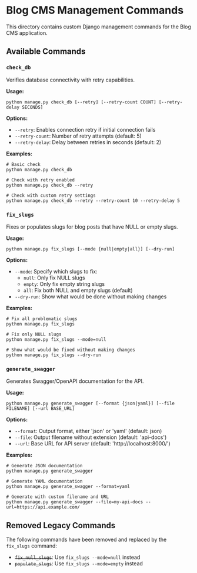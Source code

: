 # Blog CMS Management Commands

This directory contains custom Django management commands for the Blog CMS application.

## Available Commands

### `check_db`

Verifies database connectivity with retry capabilities.

**Usage:**
```
python manage.py check_db [--retry] [--retry-count COUNT] [--retry-delay SECONDS]
```

**Options:**
- `--retry`: Enables connection retry if initial connection fails
- `--retry-count`: Number of retry attempts (default: 5)
- `--retry-delay`: Delay between retries in seconds (default: 2)

**Examples:**
```
# Basic check
python manage.py check_db

# Check with retry enabled
python manage.py check_db --retry

# Check with custom retry settings
python manage.py check_db --retry --retry-count 10 --retry-delay 5
```

### `fix_slugs`

Fixes or populates slugs for blog posts that have NULL or empty slugs.

**Usage:**
```
python manage.py fix_slugs [--mode {null|empty|all}] [--dry-run]
```

**Options:**
- `--mode`: Specify which slugs to fix:
  - `null`: Only fix NULL slugs
  - `empty`: Only fix empty string slugs
  - `all`: Fix both NULL and empty slugs (default)
- `--dry-run`: Show what would be done without making changes

**Examples:**
```
# Fix all problematic slugs
python manage.py fix_slugs

# Fix only NULL slugs
python manage.py fix_slugs --mode=null

# Show what would be fixed without making changes
python manage.py fix_slugs --dry-run
```

### `generate_swagger`

Generates Swagger/OpenAPI documentation for the API.

**Usage:**
```
python manage.py generate_swagger [--format {json|yaml}] [--file FILENAME] [--url BASE_URL]
```

**Options:**
- `--format`: Output format, either 'json' or 'yaml' (default: json)
- `--file`: Output filename without extension (default: 'api-docs')
- `--url`: Base URL for API server (default: 'http://localhost:8000/')

**Examples:**
```
# Generate JSON documentation
python manage.py generate_swagger

# Generate YAML documentation
python manage.py generate_swagger --format=yaml

# Generate with custom filename and URL
python manage.py generate_swagger --file=my-api-docs --url=https://api.example.com/
```

## Removed Legacy Commands

The following commands have been removed and replaced by the `fix_slugs` command:

- ~~`fix_null_slugs`~~: Use `fix_slugs --mode=null` instead
- ~~`populate_slugs`~~: Use `fix_slugs --mode=empty` instead 